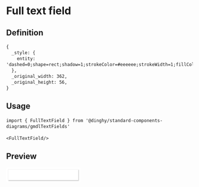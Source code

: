 # Full text field

## Definition

```
{
  _style: { 
    entity: 'dashed=0;shape=rect;shadow=1;strokeColor=#eeeeee;strokeWidth=1;fillColor=#ffffff;fontSize=22;fontColor=#CCCCCC;align=left;spacingLeft=65;whiteSpace=wrap;html=1;',
  },
  _original_width: 362,
  _original_height: 56,
}
```

## Usage

```
import { FullTextField } from '@dinghy/standard-components-diagrams/gmdlTextFields'

<FullTextField/>
```

## Preview

<img src="./full-text-field.png" width="200"/>
